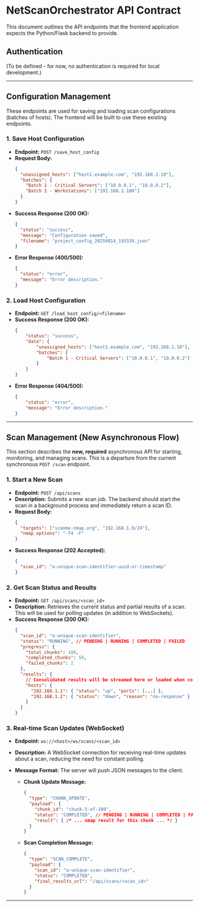 # NetScanOrchestrator API Contract

This document outlines the API endpoints that the frontend application expects the Python/Flask backend to provide.

## Authentication

(To be defined - for now, no authentication is required for local development.)

---

## Configuration Management

These endpoints are used for saving and loading scan configurations (batches of hosts). The frontend will be built to use these existing endpoints.

### 1. Save Host Configuration

*   **Endpoint:** `POST /save_host_config`
*   **Request Body:**
    ```json
    {
      "unassigned_hosts": ["host1.example.com", "192.168.1.10"],
      "batches": {
        "Batch 1 - Critical Servers": ["10.0.0.1", "10.0.0.2"],
        "Batch 2 - Workstations": ["192.168.2.100"]
      }
    }
    ```
*   **Success Response (200 OK):**
    ```json
    {
      "status": "success",
      "message": "Configuration saved",
      "filename": "project_config_20250814_193339.json"
    }
    ```
*   **Error Response (400/500):**
    ```json
    {
      "status": "error",
      "message": "Error description."
    }
    ```

### 2. Load Host Configuration

*   **Endpoint:** `GET /load_host_config/<filename>`
*   **Success Response (200 OK):**
    ```json
    {
        "status": "success",
        "data": {
            "unassigned_hosts": ["host1.example.com", "192.168.1.10"],
            "batches": {
                "Batch 1 - Critical Servers": ["10.0.0.1", "10.0.0.2"]
            }
        }
    }
    ```
*   **Error Response (404/500):**
    ```json
    {
        "status": "error",
        "message": "Error description."
    }
    ```

---

## Scan Management (New Asynchronous Flow)

This section describes the **new, required** asynchronous API for starting, monitoring, and managing scans. This is a departure from the current synchronous `POST /scan` endpoint.

### 1. Start a New Scan

*   **Endpoint:** `POST /api/scans`
*   **Description:** Submits a new scan job. The backend should start the scan in a background process and immediately return a scan ID.
*   **Request Body:**
    ```json
    {
      "targets": ["scanme.nmap.org", "192.168.1.0/24"],
      "nmap_options": "-T4 -F"
    }
    ```
*   **Success Response (202 Accepted):**
    ```json
    {
      "scan_id": "a-unique-scan-identifier-uuid-or-timestamp"
    }
    ```

### 2. Get Scan Status and Results

*   **Endpoint:** `GET /api/scans/<scan_id>`
*   **Description:** Retrieves the current status and partial results of a scan. This will be used for polling updates (in addition to WebSockets).
*   **Success Response (200 OK):**
    ```json
    {
      "scan_id": "a-unique-scan-identifier",
      "status": "RUNNING", // PENDING | RUNNING | COMPLETED | FAILED
      "progress": {
        "total_chunks": 100,
        "completed_chunks": 50,
        "failed_chunks": 2
      },
      "results": {
        // Consolidated results will be streamed here or loaded when complete
        "hosts": {
          "192.168.1.1": { "status": "up", "ports": [...] },
          "192.168.1.2": { "status": "down", "reason": "no-response" }
        }
      }
    }
    ```

### 3. Real-time Scan Updates (WebSocket)

*   **Endpoint:** `ws://<host>/ws/scans/<scan_id>`
*   **Description:** A WebSocket connection for receiving real-time updates about a scan, reducing the need for constant polling.
*   **Message Format:** The server will push JSON messages to the client.

    *   **Chunk Update Message:**
        ```json
        {
          "type": "CHUNK_UPDATE",
          "payload": {
            "chunk_id": "chunk-5-of-100",
            "status": "COMPLETED", // PENDING | RUNNING | COMPLETED | FAILED | STUCK
            "result": { /* ... nmap result for this chunk ... */ }
          }
        }
        ```
    *   **Scan Completion Message:**
        ```json
        {
          "type": "SCAN_COMPLETE",
          "payload": {
            "scan_id": "a-unique-scan-identifier",
            "status": "COMPLETED",
            "final_results_url": "/api/scans/<scan_id>"
          }
        }
        ```
---
